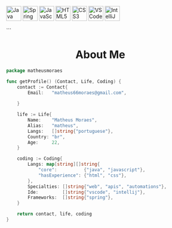  <p align="left"> <img src="https://cdn.jsdelivr.net/gh/devicons/devicon/icons/java/java-original.svg" title="Java" width="40" /> <img src="https://cdn.jsdelivr.net/gh/devicons/devicon/icons/spring/spring-original.svg" title="Spring" width="40" /> <img src="https://cdn.jsdelivr.net/gh/devicons/devicon/icons/javascript/javascript-original.svg" title="JavaScript" width="40" /> <img src="https://cdn.jsdelivr.net/gh/devicons/devicon/icons/html5/html5-original.svg" title="HTML5" width="40" /> <img src="https://cdn.jsdelivr.net/gh/devicons/devicon/icons/css3/css3-original.svg" title="CSS3" width="40" /> <img src="https://cdn.jsdelivr.net/gh/devicons/devicon/icons/vscode/vscode-original.svg" title="VSCode" width="40" /> <img src="https://cdn.jsdelivr.net/gh/devicons/devicon/icons/intellij/intellij-original.svg" title="IntelliJ" width="40" /> </p> ```

<h1 align="center">About Me</h1>

```go
package matheusmoraes

func getProfile() (Contact, Life, Coding) {
    contact := Contact{
        Email:   "matheus66moraes@gmail.com",
        
    }

    life := Life{
        Name:    "Matheus Moraes",
        Alias:   "matheus",
        Langs:   []string{"portuguese"},
        Country: "br",
        Age:     22,
    }

    coding := Coding{
        Langs: map[string][]string{
            "core":          {"java", "javascript"},
            "hasExperience": {"html", "css"},
        },
        Specialties: []string{"web", "apis", "automations"},
        Ide:         []string{"vscode", "intellij"},
        Frameworks:  []string{"spring"},
    }

    return contact, life, coding
} 
